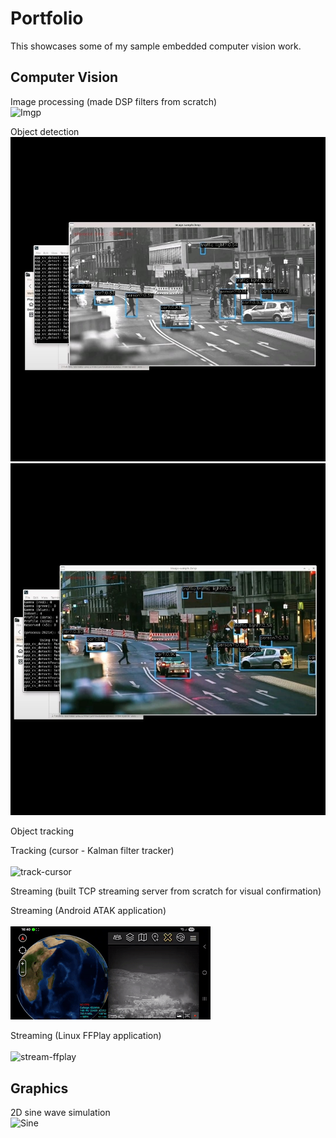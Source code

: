 # Portfolio
This showcases some of my sample embedded computer vision work.

## Computer Vision
Image processing (made DSP filters from scratch)
<br />
![Imgp](imgp.gif)

Object detection
<br />
![detect-object-rgb1](detect-object-rgb1.jpg)
<br />
![detect-object-rgb3](detect-object-rgb3.jpg)

Object tracking

Tracking (cursor - Kalman filter tracker)
<br />
<br />
![track-cursor](track-cursor.gif)

Streaming (built TCP streaming server from scratch for visual confirmation)

Streaming (Android ATAK application)
<br />
<br />
![stream-atak](stream-atak.gif)

Streaming (Linux FFPlay application)
<br />
<br />
![stream-ffplay](stream-ffplay.gif)

## Graphics
2D sine wave simulation
<br />
![Sine](sine.gif)



